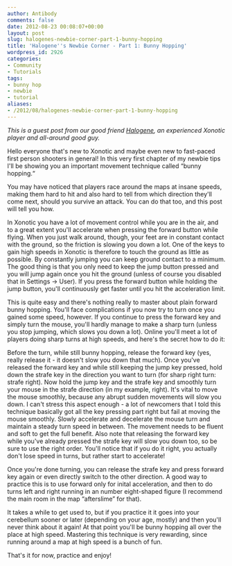```yaml
---
author: Antibody
comments: false
date: 2012-08-23 00:08:07+00:00
layout: post
slug: halogenes-newbie-corner-part-1-bunny-hopping
title: 'Halogene''s Newbie Corner - Part 1: Bunny Hopping'
wordpress_id: 2926
categories:
- Community
- Tutorials
tags:
- bunny hop
- newbie
- tutorial
aliases:
- /2012/08/halogenes-newbie-corner-part-1-bunny-hopping
---
```


_This is a guest post from our good friend [Halogene](http://forums.xonotic.org/member.php?action=profile&uid=53), an experienced Xonotic player and all-around good guy._

  
  

Hello everyone that's new to Xonotic and maybe even new to fast-paced first person shooters in general! In this very first chapter of my newbie tips I'll be showing you an important movement technique called “bunny hopping.“

You may have noticed that players race around the maps at insane speeds, making them hard to hit and also hard to tell from which direction they'll come next, should you survive an attack. You can do that too, and this post will tell you how.

In Xonotic you have a lot of movement control while you are in the air, and to a great extent you'll accelerate when pressing the forward button while flying. When you just walk around, though, your feet are in constant contact with the ground, so the friction is slowing you down a lot. One of the keys to gain high speeds in Xonotic is therefore to touch the ground as little as possible. By constantly jumping you can keep ground contact to a minimum. The good thing is that you only need to keep the jump button pressed and you will jump again once you hit the ground (unless of course you disabled that in Settings → User). If you press the forward button while holding the jump button, you'll continuously get faster until you hit the acceleration limit.

This is quite easy and there's nothing really to master about plain forward bunny hopping. You'll face complications if you now try to turn once you gained some speed, however. If you continue to press the forward key and simply turn the mouse, you'll hardly manage to make a sharp turn (unless you stop jumping, which slows you down a lot). Online you'll meet a lot of players doing sharp turns at high speeds, and here's the secret how to do it:

Before the turn, while still bunny hopping, release the forward key (yes, really release it - it doesn't slow you down that much). Once you've released the forward key and while still keeping the jump key pressed, hold down the strafe key in the direction you want to turn (for sharp right turn: strafe right). Now hold the jump key and the strafe key and smoothly turn your mouse in the strafe direction (in my example, right). It's vital to move the mouse smoothly, because any abrupt sudden movements will slow you down. I can't stress this aspect enough - a lot of newcomers that I told this technique basically got all the key pressing part right but fail at moving the mouse smoothly. Slowly accelerate and decelerate the mouse turn and maintain a steady turn speed in between. The movement needs to be fluent and soft to get the full benefit. Also note that releasing the forward key while you've already pressed the strafe key will slow you down too, so be sure to use the right order. You'll notice that if you do it right, you actually don't lose speed in turns, but rather start to accelerate!

Once you're done turning, you can release the strafe key and press forward key again or even directly switch to the other direction. A good way to practice this is to use forward only for inital acceleration, and then to do turns left and right running in an number eight-shaped figure (I recommend the main room in the map “afterslime” for that).

It takes a while to get used to, but if you practice it it goes into your cerebellum sooner or later (depending on your age, mostly) and then you'll never think about it again! At that point you'll be bunny hopping all over the place at high speed. Mastering this technique is very rewarding, since running around a map at high speed is a bunch of fun.

That's it for now, practice and enjoy!

